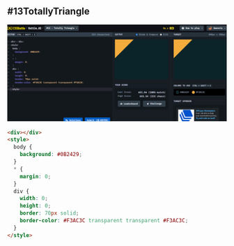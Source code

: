 ## **#13TotallyTriangle**

![image](https://github.com/Gwennie-zhou/cssBattle/blob/master/2_Visibility/images/%2313TotallyTriangle.png)

```html
<div></div>
<style>
  body {
    background: #0B2429;
  }
  * {
    margin: 0;
  }
  div {
    width: 0;
    height: 0;
    border: 70px solid;
    border-color: #F3AC3C transparent transparent #F3AC3C;
  }
</style>
```

